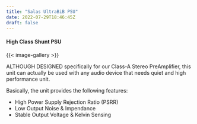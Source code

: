 ```yaml
---
title: "Salas UltraBiB PSU"
date: 2022-07-29T18:46:45Z
draft: false
---
```

#### High Class Shunt PSU

{{< image-gallery >}}

ALTHOUGH DESIGNED specifically for our Class-A Stereo PreAmplifier, this unit can actually be used with any audio device that needs quiet and high performance unit.

Basically, the unit provides the following features: 

- High Power Supply Rejection Ratio (PSRR)
- Low Output Noise & Impendance
- Stable Output Voltage & Kelvin Sensing
